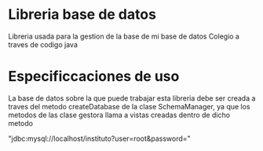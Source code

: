 # Libreria base de datos

Libreria usada para la gestion de la base de mi base de datos Colegio a traves de codigo java

# Especificcaciones de uso

La base de datos sobre la que puede trabajar esta libreria debe ser creada a traves del metodo createDatabase de la clase SchemaManager, ya que los metodos de las clase gestora 
llama a vistas creadas dentro de dicho metodo

"jdbc:mysql://localhost/instituto?user=root&password="
